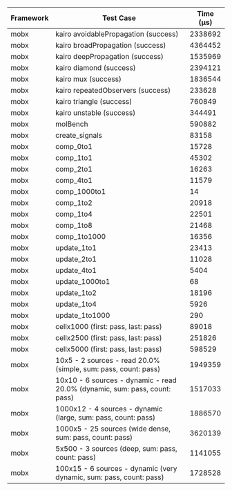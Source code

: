 | Framework | Test Case | Time (μs) |
| --- | --- | --- |
| mobx | kairo avoidablePropagation (success) | 2338692 |
| mobx | kairo broadPropagation (success) | 4364452 |
| mobx | kairo deepPropagation (success) | 1535969 |
| mobx | kairo diamond (success) | 2394121 |
| mobx | kairo mux (success) | 1836544 |
| mobx | kairo repeatedObservers (success) | 233628 |
| mobx | kairo triangle (success) | 760849 |
| mobx | kairo unstable (success) | 344491 |
| mobx | molBench | 590882 |
| mobx | create_signals | 83158 |
| mobx | comp_0to1 | 15728 |
| mobx | comp_1to1 | 45302 |
| mobx | comp_2to1 | 16263 |
| mobx | comp_4to1 | 11579 |
| mobx | comp_1000to1 | 14 |
| mobx | comp_1to2 | 20918 |
| mobx | comp_1to4 | 22501 |
| mobx | comp_1to8 | 21468 |
| mobx | comp_1to1000 | 16356 |
| mobx | update_1to1 | 23413 |
| mobx | update_2to1 | 11028 |
| mobx | update_4to1 | 5404 |
| mobx | update_1000to1 | 68 |
| mobx | update_1to2 | 18196 |
| mobx | update_1to4 | 5926 |
| mobx | update_1to1000 | 290 |
| mobx | cellx1000 (first: pass, last: pass) | 89018 |
| mobx | cellx2500 (first: pass, last: pass) | 251826 |
| mobx | cellx5000 (first: pass, last: pass) | 598529 |
| mobx | 10x5 - 2 sources - read 20.0% (simple, sum: pass, count: pass) | 1949359 |
| mobx | 10x10 - 6 sources - dynamic - read 20.0% (dynamic, sum: pass, count: pass) | 1517033 |
| mobx | 1000x12 - 4 sources - dynamic (large, sum: pass, count: pass) | 1886570 |
| mobx | 1000x5 - 25 sources (wide dense, sum: pass, count: pass) | 3620139 |
| mobx | 5x500 - 3 sources (deep, sum: pass, count: pass) | 1141055 |
| mobx | 100x15 - 6 sources - dynamic (very dynamic, sum: pass, count: pass) | 1728528 |
